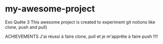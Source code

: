 # my-awesome-project
Exo Quête 3
This awesome project is created to experiment git notions like clone, push and pull)


ACHIEVEMENTS
J'ai réussi à faire clone, pull et je m'apprête à faire push !!!!

